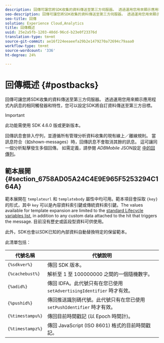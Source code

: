 ```yaml
---
description: 回傳可讓您將SDK收集的資料傳送至第三方伺服器。 透過運用您用來顯示應用程式內訊息的相同觸發器和特性，您可以設定SDK將自訂資料傳送至第三方目標。
seo-description: 回傳可讓您將SDK收集的資料傳送至第三方伺服器。 透過運用您用來顯示應用程式內訊息的相同觸發器和特性，您可以設定SDK將自訂資料傳送至第三方目標。
seo-title: 回傳
solution: Experience Cloud,Analytics
title: 回傳概述
uuid: 25e2a5fb-1203-40dd-96cd-b23e0f23376d
translation-type: tm+mt
source-git-commit: ae16f224eeaeefa29b2e1479270a72694c79aaa0
workflow-type: tm+mt
source-wordcount: '336'
ht-degree: 24%

---
```



# 回傳概述 {#postbacks}

回傳可讓您將SDK收集的資料傳送至第三方伺服器。 透過運用您用來顯示應用程式內訊息的相同觸發器和特性，您可以設定SDK將自訂資料傳送至第三方目標。

>[!IMPORTANT]
>
>此功能需使用 SDK 4.6.0 版或更新版本。

回傳訊息會排入佇列，並遵循所有管理分析資料收集的現有線上／離線規則。 當訊息符合（如shown-messages）時，回傳訊息不會取消其餘的訊息。 這可讓同一個分析點擊發生多個回傳。 如需定義，請參閱 *ADBMobile* JSON設定 [中的回傳列](/help/ios/configuration/json-config/json-config.md)。

## 範本展開 {#section_6758AD05A24C4E9E965F5253294C164A}

範本展開在 `templateurl` 和 `templatebody` 屬性中均可用。範本項目會採取 `{key}` 的形式，其中 `key` 可以是內容資料索引鍵或傳統資料索引鍵。The values available for template expansion are limited to the [standard Lifecycle variables list](/help/ios/metrics.md), in addition to any custom data attached to the hit that triggers the message. 目前沒有歷史或區段型資料可供使用。

此外，SDK也會以SDK已知的內部資料自動替換特定的保留範本。

此清單包括：

| 代號名稱 | 代號說明 |
|--- |--- |
| `{%sdkver%}` | 傳回 SDK 版本。 |
| `{%cachebust%}` | 解析至 1 至 100000000 之間的一個隨機數字。 |
| `{%adid%}` | 傳回 IDFA。此代號只有在您已使用 `setAdvertisingIdentifier` 時才有效。 |
| `{%pushid%}` | 傳回推送識別碼代號。此代號只有在您已使用 `setPushIdentifier` 時才有效。 |
| `{%timestampu%}` | 傳回目前時間戳記 (以 Epoch 時間計)。 |
| `{%timestampz%}` | 傳回 JavaScript (ISO 8601) 格式的目前時間戳記。 |